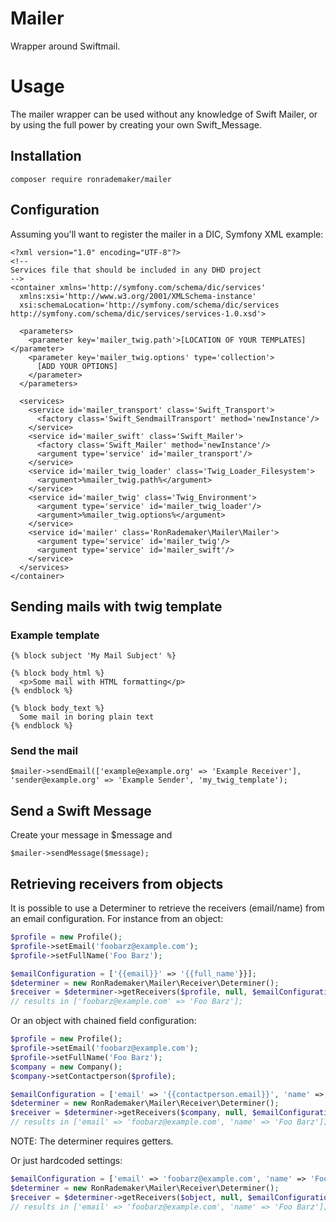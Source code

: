 # Mailer
Wrapper around Swiftmail.

# Usage
The mailer wrapper can be used without any knowledge of Swift Mailer, or by using the full power by creating your own Swift_Message. 

## Installation
```
composer require ronrademaker/mailer
```

## Configuration
Assuming you'll want to register the mailer in a DIC, Symfony XML example:

```
<?xml version="1.0" encoding="UTF-8"?>
<!--
Services file that should be included in any DHD project
-->
<container xmlns='http://symfony.com/schema/dic/services'
  xmlns:xsi='http://www.w3.org/2001/XMLSchema-instance'
  xsi:schemaLocation='http://symfony.com/schema/dic/services http://symfony.com/schema/dic/services/services-1.0.xsd'>

  <parameters>
    <parameter key='mailer_twig.path'>[LOCATION OF YOUR TEMPLATES]</parameter>
    <parameter key='mailer_twig.options' type='collection'> 
      [ADD YOUR OPTIONS]
    </parameter>
  </parameters>

  <services>
    <service id='mailer_transport' class='Swift_Transport'>
      <factory class='Swift_SendmailTransport' method='newInstance'/>
    </service>
    <service id='mailer_swift' class='Swift_Mailer'>
      <factory class='Swift_Mailer' method='newInstance'/>
      <argument type='service' id='mailer_transport'/>
    </service>
    <service id='mailer_twig_loader' class='Twig_Loader_Filesystem'>
      <argument>%mailer_twig.path%</argument>
    </service>
    <service id='mailer_twig' class='Twig_Environment'>
      <argument type='service' id='mailer_twig_loader'/>
      <argument>%mailer_twig.options%</argument>
    </service>
    <service id='mailer' class='RonRademaker\Mailer\Mailer'>
      <argument type='service' id='mailer_twig'/>
      <argument type='service' id='mailer_swift'/>
    </service>
  </services>
</container>

```

## Sending mails with twig template

### Example template
```
{% block subject 'My Mail Subject' %}

{% block body_html %}
  <p>Some mail with HTML formatting</p>
{% endblock %}

{% block body_text %}
  Some mail in boring plain text
{% endblock %}
```

### Send the mail
```
$mailer->sendEmail(['example@example.org' => 'Example Receiver'], 'sender@example.org' => 'Example Sender', 'my_twig_template');
```

## Send a Swift Message
Create your message in $message and 
```
$mailer->sendMessage($message);
```

## Retrieving receivers from objects

It is possible to use a Determiner to retrieve the receivers (email/name) from an email configuration.
For instance from an object:

``` php
$profile = new Profile();
$profile->setEmail('foobarz@example.com');
$profile->setFullName('Foo Barz');

$emailConfiguration = ['{{email}}' => '{{full_name'}}];
$determiner = new RonRademaker\Mailer\Receiver\Determiner();
$receiver = $determiner->getReceivers($profile, null, $emailConfiguration);
// results in ['foobarz@example.com' => 'Foo Barz'];
```
Or an object with chained field configuration:

``` php
$profile = new Profile();
$profile->setEmail('foobarz@example.com');
$profile->setFullName('Foo Barz');
$company = new Company();
$company->setContactperson($profile);

$emailConfiguration = ['email' => '{{contactperson.email}}', 'name' => '{{contactperson.full_name'}}];
$determiner = new RonRademaker\Mailer\Receiver\Determiner();
$receiver = $determiner->getReceivers($company, null, $emailConfiguration);
// results in ['email' => 'foobarz@example.com', 'name' => 'Foo Barz'];
```
NOTE: The determiner requires getters.


Or just hardcoded settings:

``` php
$emailConfiguration = ['email' => 'foobarz@example.com', 'name' => 'Foo Barz'];
$determiner = new RonRademaker\Mailer\Receiver\Determiner();
$receiver = $determiner->getReceivers($object, null, $emailConfiguration);
// results in ['email' => 'foobarz@example.com', 'name' => 'Foo Barz'];
```

